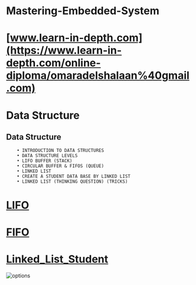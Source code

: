 # Mastering-Embedded-System
# [www.learn-in-depth.com](https://www.learn-in-depth.com/online-diploma/omaradelshalaan%40gmail.com)

# Data Structure

## Data Structure
		• INTRODUCTION TO DATA STRUCTURES
		• DATA STRUCTURE LEVELS
		• LIFO BUFFER (STACK)
		• CIRCULAR BUFFER & FIFOS (QUEUE)
		• LINKED LIST
		• CREATE A STUDENT DATA BASE BY LINKED LIST
		• LINKED LIST (THINKING QUESTION) (TRICKS)

# [LIFO](./lifo_buf) 

# [FIFO](./fifo_buf)

# [Linked_List_Student](./Linked_List_Student/main.c)


![options](./options.jpg)

